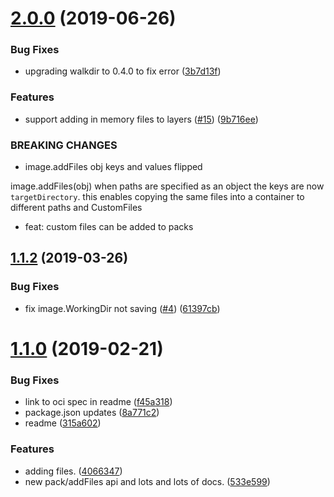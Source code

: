 # [2.0.0](https://github.com/google/nodejs-container-image-builder/compare/v1.1.2...v2.0.0) (2019-06-26)


### Bug Fixes

* upgrading walkdir to 0.4.0 to fix error ([3b7d13f](https://github.com/google/nodejs-container-image-builder/commit/3b7d13f))


### Features

* support adding in memory files to layers ([#15](https://github.com/google/nodejs-container-image-builder/issues/15)) ([9b716ee](https://github.com/google/nodejs-container-image-builder/commit/9b716ee))


### BREAKING CHANGES

* image.addFiles obj keys and values flipped

image.addFiles(obj)
when paths are specified as an object the keys are now `targetDirectory`.
this enables copying the same files into a container to different paths and CustomFiles

* feat: custom files can be added to packs



## [1.1.2](https://github.com/google/nodejs-container-image-builder/compare/v1.1.0...v1.1.2) (2019-03-26)


### Bug Fixes

* fix image.WorkingDir not saving ([#4](https://github.com/google/nodejs-container-image-builder/issues/4)) ([61397cb](https://github.com/google/nodejs-container-image-builder/commit/61397cb))



# [1.1.0](https://github.com/google/nodejs-container-image-builder/compare/4066347...v1.1.0) (2019-02-21)


### Bug Fixes

* link to oci spec in readme ([f45a318](https://github.com/google/nodejs-container-image-builder/commit/f45a318))
* package.json updates ([8a771c2](https://github.com/google/nodejs-container-image-builder/commit/8a771c2))
* readme ([315a602](https://github.com/google/nodejs-container-image-builder/commit/315a602))


### Features

* adding files. ([4066347](https://github.com/google/nodejs-container-image-builder/commit/4066347))
* new pack/addFiles api and lots and lots of docs. ([533e599](https://github.com/google/nodejs-container-image-builder/commit/533e599))



